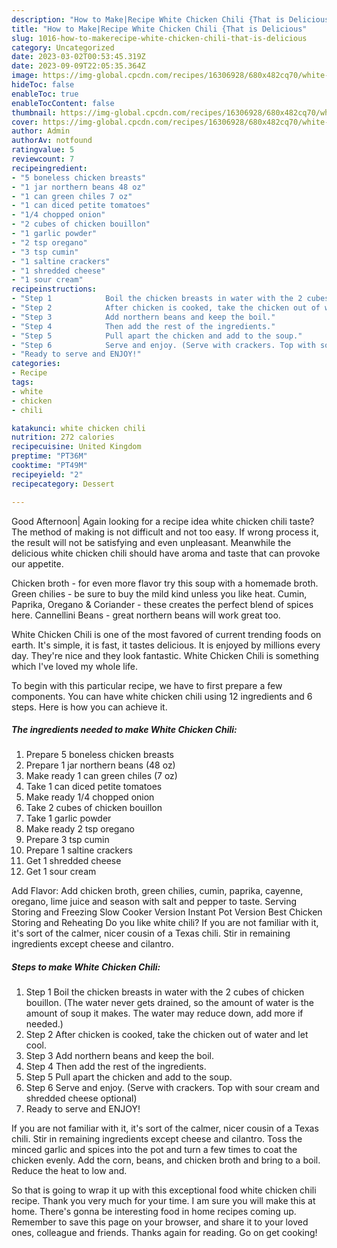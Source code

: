 ```yaml
---
description: "How to Make|Recipe White Chicken Chili {That is Delicious"
title: "How to Make|Recipe White Chicken Chili {That is Delicious"
slug: 1016-how-to-makerecipe-white-chicken-chili-that-is-delicious
category: Uncategorized
date: 2023-03-02T00:53:45.319Z
date: 2023-09-09T22:05:35.364Z
image: https://img-global.cpcdn.com/recipes/16306928/680x482cq70/white-chicken-chili-recipe-main-photo.jpg
hideToc: false
enableToc: true
enableTocContent: false
thumbnail: https://img-global.cpcdn.com/recipes/16306928/680x482cq70/white-chicken-chili-recipe-main-photo.jpg
cover: https://img-global.cpcdn.com/recipes/16306928/680x482cq70/white-chicken-chili-recipe-main-photo.jpg
author: Admin
authorAv: notfound
ratingvalue: 5
reviewcount: 7
recipeingredient:
- "5 boneless chicken breasts"
- "1 jar northern beans 48 oz"
- "1 can green chiles 7 oz"
- "1 can diced petite tomatoes"
- "1/4 chopped onion"
- "2 cubes of chicken bouillon"
- "1 garlic powder"
- "2 tsp oregano"
- "3 tsp cumin"
- "1 saltine crackers"
- "1 shredded cheese"
- "1 sour cream"
recipeinstructions:
- "Step 1            Boil the chicken breasts in water with the 2 cubes of chicken bouillon. (The water never gets drained, so the amount of water is the amount of soup it makes. The water may reduce down, add more if needed.)"
- "Step 2            After chicken is cooked, take the chicken out of water and let cool."
- "Step 3            Add northern beans and keep the boil."
- "Step 4            Then add the rest of the ingredients."
- "Step 5            Pull apart the chicken and add to the soup."
- "Step 6            Serve and enjoy. (Serve with crackers. Top with sour cream and shredded cheese optional)"
- "Ready to serve and ENJOY!"
categories:
- Recipe
tags:
- white
- chicken
- chili

katakunci: white chicken chili 
nutrition: 272 calories
recipecuisine: United Kingdom
preptime: "PT36M"
cooktime: "PT49M"
recipeyield: "2"
recipecategory: Dessert

---
```



Good Afternoon| Again looking for a recipe idea white chicken chili taste? The method of making is not difficult and not too easy. If wrong process it, the result will not be satisfying and even unpleasant. Meanwhile the delicious white chicken chili should have aroma and taste that can provoke our appetite.





Chicken broth - for even more flavor try this soup with a homemade broth. Green chilies - be sure to buy the mild kind unless you like heat. Cumin, Paprika, Oregano &amp; Coriander - these creates the perfect blend of spices here. Cannellini Beans - great northern beans will work great too.

White Chicken Chili is one of the most favored of current trending foods on earth. It's simple, it is fast, it tastes delicious. It is enjoyed by millions every day. They're nice and they look fantastic. White Chicken Chili is something which I've loved my whole life.


To begin with this particular recipe, we have to first prepare a few components. You can have white chicken chili using 12 ingredients and 6 steps. Here is how you can achieve it.

<!--inarticleads1-->

##### The ingredients needed to make White Chicken Chili:

1. Prepare 5 boneless chicken breasts
1. Prepare 1 jar northern beans (48 oz)
1. Make ready 1 can green chiles (7 oz)
1. Take 1 can diced petite tomatoes
1. Make ready 1/4 chopped onion
1. Take 2 cubes of chicken bouillon
1. Take 1 garlic powder
1. Make ready 2 tsp oregano
1. Prepare 3 tsp cumin
1. Prepare 1 saltine crackers
1. Get 1 shredded cheese
1. Get 1 sour cream


Add Flavor: Add chicken broth, green chilies, cumin, paprika, cayenne, oregano, lime juice and season with salt and pepper to taste. Serving Storing and Freezing Slow Cooker Version Instant Pot Version Best Chicken Storing and Reheating Do you like white chili? If you are not familiar with it, it&#39;s sort of the calmer, nicer cousin of a Texas chili. Stir in remaining ingredients except cheese and cilantro. 

<!--inarticleads2-->

##### Steps to make White Chicken Chili:

1. Step 1            Boil the chicken breasts in water with the 2 cubes of chicken bouillon. (The water never gets drained, so the amount of water is the amount of soup it makes. The water may reduce down, add more if needed.)
1. Step 2            After chicken is cooked, take the chicken out of water and let cool.
1. Step 3            Add northern beans and keep the boil.
1. Step 4            Then add the rest of the ingredients.
1. Step 5            Pull apart the chicken and add to the soup.
1. Step 6            Serve and enjoy. (Serve with crackers. Top with sour cream and shredded cheese optional)
1. Ready to serve and ENJOY!

If you are not familiar with it, it&#39;s sort of the calmer, nicer cousin of a Texas chili. Stir in remaining ingredients except cheese and cilantro. Toss the minced garlic and spices into the pot and turn a few times to coat the chicken evenly. Add the corn, beans, and chicken broth and bring to a boil. Reduce the heat to low and. 

So that is going to wrap it up with this exceptional food white chicken chili recipe. Thank you very much for your time. I am sure you will make this at home. There's gonna be interesting food in home recipes coming up. Remember to save this page on your browser, and share it to your loved ones, colleague and friends. Thanks again for reading. Go on get cooking!
